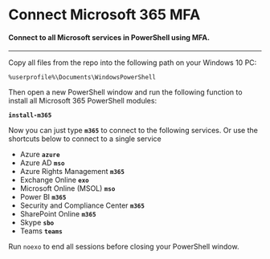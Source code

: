# Connect Microsoft 365 MFA
#### Connect to all Microsoft services in PowerShell using MFA.
---
Copy all files from the repo into the following path on your Windows 10 PC: 

`%userprofile%\Documents\WindowsPowerShell`

Then open a new PowerShell window and run the following function to install all Microsoft 365 PowerShell modules:

**`install-m365`**

Now you can just type **`m365`** to connect to the following services. Or use the shortcuts below to connect to a single service
* Azure **`azure`**
* Azure AD **`mso`**
* Azure Rights Management **`m365`**
* Exchange Online **`exo`**
* Microsoft Online (MSOL) **`mso`**
* Power BI **`m365`**
* Security and Compliance Center **`m365`**
* SharePoint Online **`m365`**
* Skype **`sbo`**
* Teams **`teams`**

Run `noexo` to end all sessions before closing your PowerShell window.
